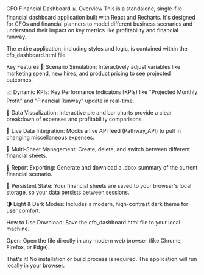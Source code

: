 CFO Financial Dashboard 📊
Overview
This is a standalone, single-file financial dashboard application built with React and Recharts. It's designed for CFOs and financial planners to model different business scenarios and understand their impact on key metrics like profitability and financial runway.

The entire application, including styles and logic, is contained within the cfo_dashboard.html file.

Key Features
🧪 Scenario Simulation: Interactively adjust variables like marketing spend, new hires, and product pricing to see projected outcomes.

📈 Dynamic KPIs: Key Performance Indicators (KPIs) like "Projected Monthly Profit" and "Financial Runway" update in real-time.

🎨 Data Visualization: Interactive pie and bar charts provide a clear breakdown of expenses and profitability comparisons.

📡 Live Data Integration: Mocks a live API feed (Pathway_API) to pull in changing miscellaneous expenses.

📂 Multi-Sheet Management: Create, delete, and switch between different financial sheets.

📄 Report Exporting: Generate and download a .docx summary of the current financial scenario.

💾 Persistent State: Your financial sheets are saved to your browser's local storage, so your data persists between sessions.

🌗 Light & Dark Modes: Includes a modern, high-contrast dark theme for user comfort.

How to Use
Download: Save the cfo_dashboard.html file to your local machine.

Open: Open the file directly in any modern web browser (like Chrome, Firefox, or Edge).

That's it! No installation or build process is required. The application will run locally in your browser.
